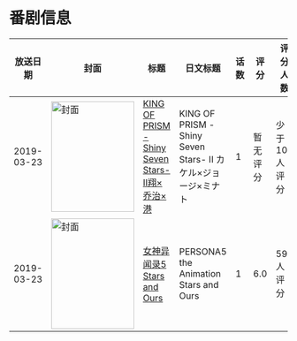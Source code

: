 # 番剧信息

|放送日期|封面|标题|日文标题|话数|评分|评分人数|
|---|---|---|---|---|---|---|
|2019-03-23|<img src="//lain.bgm.tv/pic/cover/c/d7/fa/249247_J0lRq.jpg" alt="封面" style="width:150px;height:200px;object-fit:cover;">|[KING OF PRISM -Shiny Seven Stars- Ⅱ翔×乔治×港](https://bangumi.tv/subject/249247)|KING OF PRISM -Shiny Seven Stars- II カケル×ジョージ×ミナト|1|暂无评分|少于10人评分|
|2019-03-23|<img src="//lain.bgm.tv/pic/cover/c/ba/3c/270473_CB35g.jpg" alt="封面" style="width:150px;height:200px;object-fit:cover;">|[女神异闻录5 Stars and Ours](https://bangumi.tv/subject/270473)|PERSONA5 the Animation Stars and Ours|1|6.0|598人评分|
